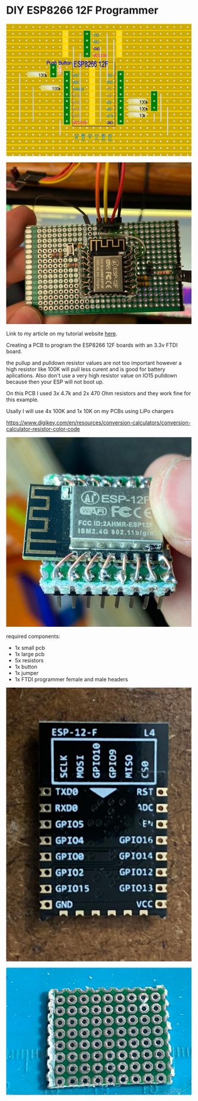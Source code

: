 # DIY ESP8266 12F Programmer

[<img src="img/ESP8266_12F_programmer.jpg" width="500"/>](imgESP8266_12F_programmer.jpg)

[<img src="img/8.jpeg" width="500"/>](img/8.jpeg)

Link to my article on my tutorial website [here]().

Creating a PCB to program the ESP8266 12F boards with an 3.3v FTDI board.

the pullup and pulldown resistor values are not too important however a high resistor like 100K will pull less curent and is good for battery aplications. Also don't use a very high resistor value on IO15 pulldown because then your ESP will not boot up.

On this PCB I used 3x 4.7k and 2x 470 Ohm resistors and they work fine for this example.

Usally I will use 4x 100K and 1x 10K on my PCBs using LiPo chargers

https://www.digikey.com/en/resources/conversion-calculators/conversion-calculator-resistor-color-code

[<img src="img/7.jpeg" width="500"/>](img/7.jpeg)

required components:

- 1x small pcb
- 1x large pcb
- 5x resistors
- 1x button
- 1x jumper
- 1x FTDI programmer
female and male headers

[<img src="img/1.jpeg" width="500"/>](img/1.jpeg)

[<img src="img/4.jpeg" width="500"/>](img/4.jpeg)